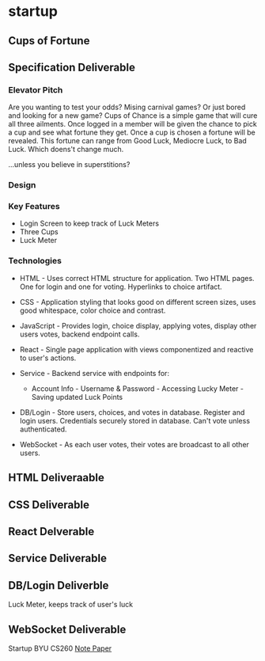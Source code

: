# startup

## Cups of Fortune

## Specification Deliverable

### Elevator Pitch

Are you wanting to test your odds? Mising carnival games? Or just bored and looking for a new game? Cups of Chance is a simple game that will cure all three ailments. Once logged in a member will be given the chance to pick a cup and see what fortune they get. Once a cup is chosen a fortune will be revealed. This fortune can range from Good Luck, Mediocre Luck, to Bad Luck. Which doens't change much.

...unless you believe in superstitions?

### Design

### Key Features
+ Login Screen to keep track of Luck Meters
+ Three Cups
+ Luck Meter

### Technologies
+ HTML - Uses correct HTML structure for application. Two HTML pages. One for login and one for voting. Hyperlinks to choice artifact.

+ CSS - Application styling that looks good on different screen sizes, uses good whitespace, color choice and contrast.

+ JavaScript - Provides login, choice display, applying votes, display other users votes, backend endpoint calls.

+ React - Single page application with views componentized and reactive to user's actions.

+ Service - Backend service with endpoints for:
  - Account Info
        - Username & Password
        - Accessing Lucky Meter
        - Saving updated Luck Points

+ DB/Login - Store users, choices, and votes in database. Register and login users. Credentials securely stored in database. Can't vote unless authenticated.

+ WebSocket - As each user votes, their votes are broadcast to all other users.

## HTML Deliveraable
## CSS Deliverable
## React Delverable
## Service Deliverable
## DB/Login Deliverble

Luck Meter, keeps track of user's luck

## WebSocket Deliverable

Startup BYU CS260
[Note Paper](docs/notes.md)
